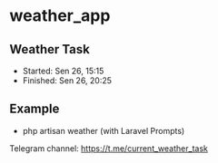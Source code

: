 # weather_app

## Weather Task

- Started: Sen 26, 15:15
- Finished: Sen 26, 20:25

## Example

- php artisan weather (with Laravel Prompts)

Telegram channel: https://t.me/current_weather_task
